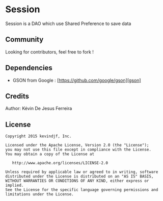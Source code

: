 Session
=======

Session is a DAO which use Shared Preference to save data

Community
--------

Looking for contributors, feel free to fork !

Dependencies
--------

- GSON from Google : [https://github.com/google/gson][gson]

Credits
-------

Author: Kévin De Jesus Ferreira

License
--------

    Copyright 2015 kevindjf, Inc.

    Licensed under the Apache License, Version 2.0 (the "License");
    you may not use this file except in compliance with the License.
    You may obtain a copy of the License at

       http://www.apache.org/licenses/LICENSE-2.0

    Unless required by applicable law or agreed to in writing, software
    distributed under the License is distributed on an "AS IS" BASIS,
    WITHOUT WARRANTIES OR CONDITIONS OF ANY KIND, either express or implied.
    See the License for the specific language governing permissions and
    limitations under the License.
    
[gson]: https://github.com/google/gson

